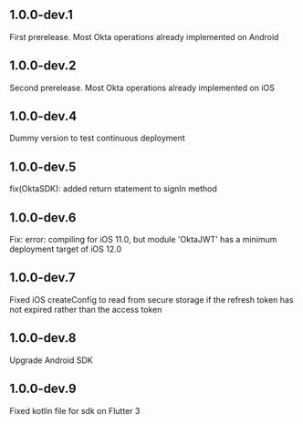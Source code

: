 ## 1.0.0-dev.1

First prerelease. Most Okta operations already implemented on Android

## 1.0.0-dev.2

Second prerelease. Most Okta operations already implemented on iOS

## 1.0.0-dev.4

Dummy version to test continuous deployment

## 1.0.0-dev.5

fix(OktaSDK): added return statement to signIn method


## 1.0.0-dev.6

Fix: error: compiling for iOS 11.0, but module 'OktaJWT' has a minimum deployment target of iOS 12.0

## 1.0.0-dev.7

Fixed iOS createConfig to read from secure storage if the refresh token has not expired rather than the access token

## 1.0.0-dev.8

Upgrade Android SDK

## 1.0.0-dev.9

Fixed kotlin file for sdk on Flutter 3
